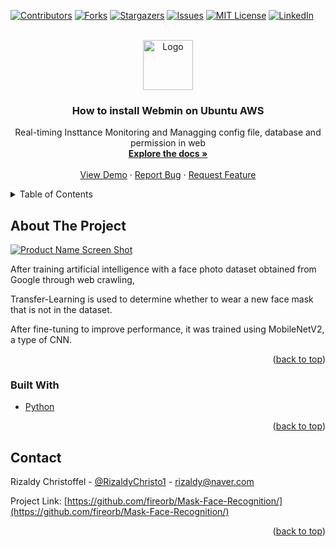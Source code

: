 <div id="top"></div>

[![Contributors][contributors-shield]][contributors-url]
[![Forks][forks-shield]][forks-url]
[![Stargazers][stars-shield]][stars-url]
[![Issues][issues-shield]][issues-url]
[![MIT License][license-shield]][license-url]
[![LinkedIn][linkedin-shield]][linkedin-url]



<!-- PROJECT LOGO -->
<br />
<div align="center">
  <a href="https://github.com/fireorb/Mask-Face-Recognition">
    <img src="https://upload.wikimedia.org/wikipedia/commons/5/53/OpenCV_Logo_with_text.png" alt="Logo" width="80" height="80">
  </a>

<h3 align="center">How to install Webmin on Ubuntu AWS</h3>

  <p align="center">
    Real-timing Insttance Monitoring and Managging config file, database and permission in web
    <br />
    <a href="https://github.com/fireorb/Mask-Face-Recognition"><strong>Explore the docs »</strong></a>
    <br />
    <br />
    <a href="https://github.com/fireorb/Mask-Face-Recognition">View Demo</a>
    ·
    <a href="https://github.com/fireorb/Mask-Face-Recognition/issues">Report Bug</a>
    ·
    <a href="https://github.com/fireorb/Mask-Face-Recognition/issues">Request Feature</a>
  </p>
</div>



<!-- TABLE OF CONTENTS -->
<details>
  <summary>Table of Contents</summary>
  <ol>
    <li>
      <a href="#about-the-project">About The Project</a>
      <ul>
        <li><a href="#built-with">Built With</a></li>
      </ul>
    </li>
    <li><a href="#contact">Contact</a></li>
  </ol>
</details>



<!-- ABOUT THE PROJECT -->
## About The Project

[![Product Name Screen Shot][product-screenshot]](https://www.webmin.com/)

After training artificial intelligence with a face photo dataset obtained from Google through web crawling,

Transfer-Learning is used to determine whether to wear a new face mask that is not in the dataset.

After fine-tuning to improve performance, it was trained using MobileNetV2, a type of CNN.



<p align="right">(<a href="#top">back to top</a>)</p>



### Built With

* [Python](https://www.python.org/)

<p align="right">(<a href="#top">back to top</a>)</p>





<!-- CONTACT -->
## Contact

Rizaldy Christoffel - [@RizaldyChristo1](https://twitter.com/RizaldyChristo1) - rizaldy@naver.com

Project Link: [https://github.com/fireorb/Mask-Face-Recognition/](https://github.com/fireorb/Mask-Face-Recognition/)

<p align="right">(<a href="#top">back to top</a>)</p>



<!-- MARKDOWN LINKS & IMAGES -->
<!-- https://www.markdownguide.org/basic-syntax/#reference-style-links -->
[contributors-shield]: https://img.shields.io/github/contributors/github_username/repo_name.svg?style=for-the-badge
[contributors-url]: https://github.com/fireorb/Mask-Face-Recognition/graphs/contributors
[forks-shield]: https://img.shields.io/github/forks/github_username/repo_name.svg?style=for-the-badge
[forks-url]: https://github.com/fireorb/Mask-Face-Recognition/network/members
[stars-shield]: https://img.shields.io/github/stars/github_username/repo_name.svg?style=for-the-badge
[stars-url]: https://github.com/fireorb/Mask-Face-Recognition/stargazers
[issues-shield]: https://img.shields.io/github/issues/github_username/repo_name.svg?style=for-the-badge
[issues-url]: https://github.com/fireorb/Mask-Face-Recognition/issues
[license-shield]: https://img.shields.io/github/license/github_username/repo_name.svg?style=for-the-badge
[license-url]: https://github.com/fireorb/Mask-Face-Recognition/blob/master/LICENSE.txt
[linkedin-shield]: https://img.shields.io/badge/-LinkedIn-black.svg?style=for-the-badge&logo=linkedin&colorB=555
[linkedin-url]: https://www.linkedin.com/in/rizaldy-christoffel-66b064162
[product-screenshot]: image/webmin.png

